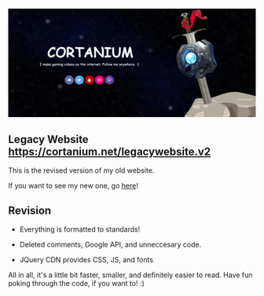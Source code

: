 ![Cortanium's Legacy Website](https://github.com/Cortanium/legacywebsitecontent/blob/main/cortylegacy.PNG?raw=true)
## Legacy Website     https://cortanium.net/legacywebsite.v2

This is the revised version of my old website. 

If you want to see my new one, go [here](https://github.com/cortanium/cortanium.github.io)!


## Revision

  - Everything is formatted to standards!

  - Deleted comments, Google API, and unneccesary code.

  - JQuery CDN provides CSS, JS, and fonts

All in all, it's a little bit faster, smaller, and definitely easier to read. Have fun poking through the code, if you want to! :)

